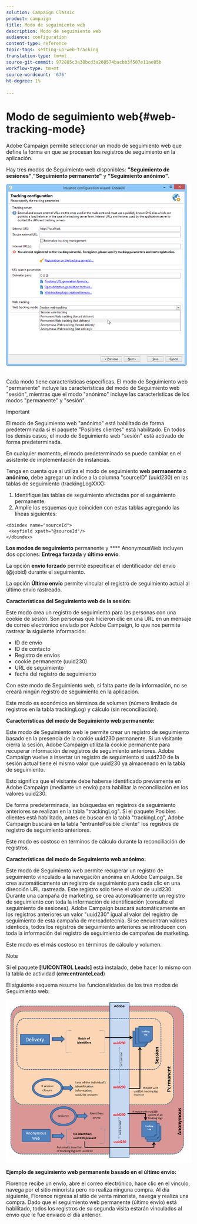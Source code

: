```yaml
---
solution: Campaign Classic
product: campaign
title: Modo de seguimiento web
description: Modo de seguimiento web
audience: configuration
content-type: reference
topic-tags: setting-up-web-tracking
translation-type: tm+mt
source-git-commit: 972885c3a38bcd3a260574bacbb3f507e11ae05b
workflow-type: tm+mt
source-wordcount: '676'
ht-degree: 1%

---
```



# Modo de seguimiento web{#web-tracking-mode}

Adobe Campaign permite seleccionar un modo de seguimiento web que define la forma en que se procesan los registros de seguimiento en la aplicación.

Hay tres modos de Seguimiento web disponibles: **&quot;Seguimiento de sesiones&quot;**,**&quot;Seguimiento permanente&quot;** y **&quot;Seguimiento anónimo&quot;**.

![](assets/s_ncs_install_deployment_wiz_tracking_mode.png)

Cada modo tiene características específicas. El modo de Seguimiento web &quot;permanente&quot; incluye las características del modo de Seguimiento web &quot;sesión&quot;, mientras que el modo &quot;anónimo&quot; incluye las características de los modos &quot;permanente&quot; y &quot;sesión&quot;.

>[!IMPORTANT]
>
>El modo de Seguimiento web &quot;anónimo&quot; está habilitado de forma predeterminada si el paquete &quot;Posibles clientes&quot; está habilitado. En todos los demás casos, el modo de Seguimiento web &quot;sesión&quot; está activado de forma predeterminada.
>
>En cualquier momento, el modo predeterminado se puede cambiar en el asistente de implementación de instancias.

Tenga en cuenta que si utiliza el modo de seguimiento **web permanente** o **anónimo**, debe agregar un índice a la columna &quot;sourceID&quot; (uuid230) en las tablas de seguimiento (trackingLogXXX):

1. Identifique las tablas de seguimiento afectadas por el seguimiento permanente.
1. Amplíe los esquemas que coinciden con estas tablas agregando las líneas siguientes:

```
<dbindex name="sourceId">
 <keyfield xpath="@sourceId"/>
</dbindex>
```

**Los modos de seguimiento** permanente y  **** AnonymousWeb incluyen dos opciones:  **Entrega forzada** y  **último envío**.

La opción **envío forzado** permite especificar el identificador del envío (@jobid) durante el seguimiento.

La opción **Último envío** permite vincular el registro de seguimiento actual al último envío rastreado.

**Características del Seguimiento web de la sesión:**

Este modo crea un registro de seguimiento para las personas con una cookie de sesión. Son personas que hicieron clic en una URL en un mensaje de correo electrónico enviado por Adobe Campaign, lo que nos permite rastrear la siguiente información:

* ID de envío
* ID de contacto
* Registro de envíos
* cookie permanente (uuid230)
* URL de seguimiento
* fecha del registro de seguimiento

Con este modo de Seguimiento web, si falta parte de la información, no se creará ningún registro de seguimiento en la aplicación.

Este modo es económico en términos de volumen (número limitado de registros en la tabla trackingLog) y cálculo (sin reconciliación).

**Características del modo de Seguimiento web permanente:**

Este modo de Seguimiento web le permite crear un registro de seguimiento basado en la presencia de la cookie uuid230 permanente. Si un visitante cierra la sesión, Adobe Campaign utiliza la cookie permanente para recuperar información de registros de seguimiento anteriores. Adobe Campaign vuelve a insertar un registro de seguimiento si uuid230 de la sesión actual tiene el mismo valor que uuid230 ya almacenado en la tabla de seguimiento.

Esto significa que el visitante debe haberse identificado previamente en Adobe Campaign (mediante un envío) para habilitar la reconciliación en los valores uuid230.

De forma predeterminada, las búsquedas en registros de seguimiento anteriores se realizan en la tabla &quot;trackingLog&quot;. Si el paquete Posibles clientes está habilitado, antes de buscar en la tabla &quot;trackingLog&quot;, Adobe Campaign buscará en la tabla &quot;entrantePosible cliente&quot; los registros de registro de seguimiento anteriores.

Este modo es costoso en términos de cálculo durante la reconciliación de registros.

**Características del modo de Seguimiento web anónimo:**

Este modo de Seguimiento web permite recuperar un registro de seguimiento vinculado a la navegación anónima en Adobe Campaign. Se crea automáticamente un registro de seguimiento para cada clic en una dirección URL rastreada. Este registro solo tiene el valor de uuid230. Durante una campaña de marketing, se crea automáticamente un registro de seguimiento con toda la información de identificación (consulte el seguimiento de sesiones). Adobe Campaign buscará automáticamente en los registros anteriores un valor &quot;uuid230&quot; igual al valor del registro de seguimiento de esta campaña de mercadotecnia. Si se encuentran valores idénticos, todos los registros de seguimiento anteriores se introducen con toda la información del registro de seguimiento de campañas de marketing.

Este modo es el más costoso en términos de cálculo y volumen.

>[!NOTE]
>
>Si el paquete **[!UICONTROL Leads]** está instalado, debe hacer lo mismo con la tabla de actividad (**crm:entranteLead**)

El siguiente esquema resume las funcionalidades de los tres modos de Seguimiento web:

![](assets/s_ncs_install_deployment_wiz_tracking_schema_mode.png)

**Ejemplo de seguimiento web permanente basado en el último envío:**

Florence recibe un envío, abre el correo electrónico, hace clic en el vínculo, navega por el sitio minorista pero no realiza ninguna compra. Al día siguiente, Florence regresa al sitio de venta minorista, navega y realiza una compra. Dado que el seguimiento web permanente (último envío) está habilitado, todos los registros de su segunda visita estarán vinculados al envío que le fue enviado el día anterior.
